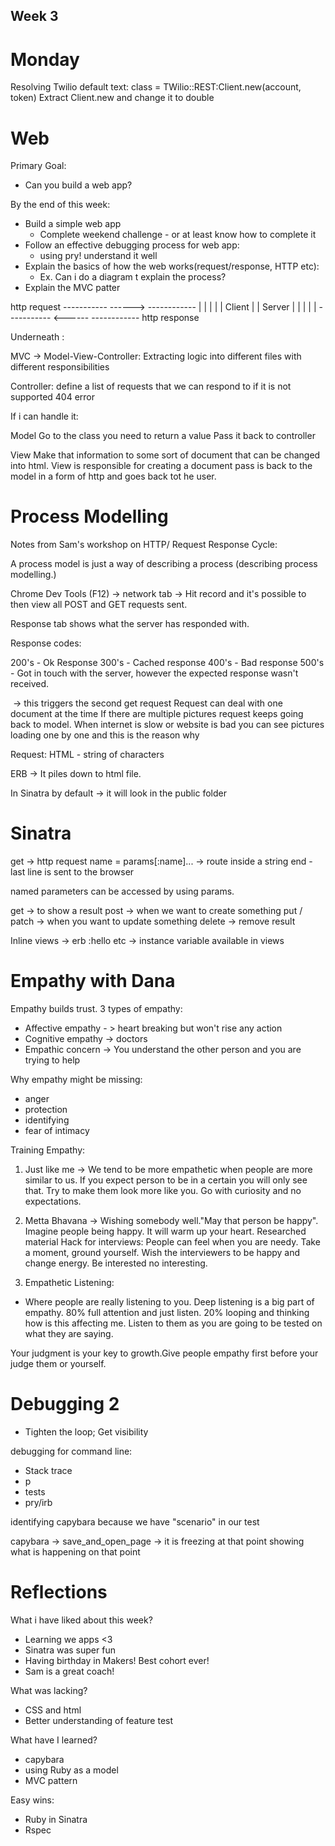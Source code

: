 ## Week 3

# Monday

Resolving Twilio default text:
class = TWilio::REST:Client.new(account, token)
Extract Client.new and change it to double


# Web

Primary Goal:
- Can you build a web app?

By the end of this week:
- Build a simple web app
  - Complete weekend challenge - or at least know how to complete it
- Follow an effective debugging process for web app:
  - using pry! understand it well
- Explain the basics of how the web works(request/response, HTTP etc):
  - Ex. Can i do a diagram t explain the process?
- Explain the MVC patter

http request
-----------     ------>    ------------
|             |           |             |
|   Client    |           |    Server   |
|             |           |             |
-----------     <------     ------------
http response

Underneath :

MVC -> Model-View-Controller:
Extracting logic into different files with different responsibilities

Controller:
define a list of requests that we can respond to
if it is not supported 404 error

If i can handle it:

Model
Go to the class you need to return a value
Pass it back to controller

View
Make that information to some sort of document that can be changed into html.
View is responsible for creating a document pass is back to the model in a form of http and goes back tot he user.

# Process Modelling
Notes from Sam's workshop on HTTP/ Request Response Cycle:

A process model is just a way of describing a process (describing process modelling.)

Chrome Dev Tools (F12) -> network tab -> Hit record and it's possible to then view all POST and GET requests sent.

Response tab shows what the server has responded with.

Response codes:

200's - Ok Response
300's - Cached response
400's - Bad response
500's - Got in touch with the server, however the expected response wasn't received.


<img source='cat.jpg' > -> this triggers the second get request
Request can deal with one document at the time
If there are multiple pictures request keeps going back to model.
When internet is slow or website is bad you can see pictures loading one by one and this is the reason why

Request:
HTML - string of characters

ERB -> It piles down to html file.

In Sinatra by default -> it will look in the public folder

# Sinatra

get -> http request
name = params[:name]... -> route inside a string
end - last line is sent to the browser

named parameters can be accessed by using params.


get -> to show a result
post -> when we want to create something
put / patch -> when you want to update something
delete -> remove result

Inline views -> erb :hello etc -> instance variable available in views


# Empathy with Dana

Empathy builds trust.
3 types of empathy:
- Affective empathy - > heart breaking but won't rise any action
- Cognitive empathy -> doctors
- Empathic concern ->  You understand the other person and you are trying to help

Why empathy might be missing:
- anger
- protection
- identifying
- fear of intimacy


 Training Empathy:
 1. Just like me ->  We tend to be more empathetic when people are more similar to us.
  If you expect person to be in a certain you will only see that. Try to make them look more like you. Go with curiosity and no expectations.

 2. Metta Bhavana -> Wishing somebody well."May that person be happy". Imagine people being happy. It will warm up your heart. Researched material
 Hack for interviews: People can feel when you are needy. Take a moment, ground yourself. Wish the interviewers to be happy and change energy. Be interested no interesting.

 3. Empathetic Listening:
  - Where people are really listening to you. Deep listening is a big part of empathy. 80% full attention and just listen. 20% looping and thinking how is this affecting me.
  Listen to them as you are going to be tested on what they are saying.

  Your judgment is your key to growth.Give people empathy first before your judge them or yourself.

# Debugging 2

- Tighten the loop; Get visibility

debugging for command line:
- Stack trace
- p
- tests
- pry/irb

identifying capybara because we have "scenario" in our test

capybara -> save_and_open_page -> it is freezing at that point showing what is happening on that point


# Reflections

What i have liked about this  week?
- Learning we apps <3
- Sinatra was super fun
- Having birthday in Makers! Best cohort ever!
- Sam is a great coach!

What was lacking?
- CSS and html
- Better understanding of feature test


What have I learned?
- capybara
- using Ruby as a model
- MVC pattern

Easy wins:
- Ruby in Sinatra
- Rspec
